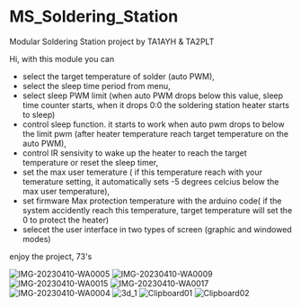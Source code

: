 # MS_Soldering_Station
Modular Soldering Station project by TA1AYH & TA2PLT

Hi, with this module you can
- select the target temperature of solder (auto PWM),
- select the sleep time period from menu,
- select sleep PWM limit (when auto PWM drops below this value, sleep time counter starts, when it drops 0:0 the soldering station heater starts to sleep)
- control sleep function. it starts to work when auto pwm drops to below the limit pwm (after heater temperature reach target temperature on the auto PWM),
- control IR sensivity to wake up the heater to reach the target temperature or reset the sleep timer,
- set the max user temerature ( if this temperature reach with your temerature setting, it automatically sets -5 degrees celcius below the max user temperature),
- set firmware Max protection temperature with the arduino code( if the system accidently reach this temperature, target temperature will set the 0 to protect the heater)
- selecet the user interface in two types of screen (graphic and windowed modes)

enjoy the project, 
73's


![IMG-20230410-WA0005](https://user-images.githubusercontent.com/5972349/231213541-9bad1236-5fbf-4eef-83b8-4069e54a4166.jpg)
![IMG-20230410-WA0009](https://user-images.githubusercontent.com/5972349/231213575-04435368-dbc2-4384-8648-97f61054a115.jpg)
![IMG-20230410-WA0015](https://user-images.githubusercontent.com/5972349/231213579-169bbc5b-d2eb-49c0-aa99-ee1b6f3b9a82.jpg)
![IMG-20230410-WA0017](https://user-images.githubusercontent.com/5972349/231213583-0682f64e-5217-43bf-9a5b-40b75f03f798.jpg)
![IMG-20230410-WA0004](https://user-images.githubusercontent.com/5972349/231213611-61cbbc17-bd97-4a18-8f9f-c3a0d41e98e4.jpg)
![3d_1](https://user-images.githubusercontent.com/5972349/231213615-fa62fd89-7f5e-4682-a1b3-cde07f5f5563.jpg)
![Clipboard01](https://user-images.githubusercontent.com/5972349/231213622-91b12676-0079-4c93-9830-45f7a77f7545.jpg)
![Clipboard02](https://user-images.githubusercontent.com/5972349/231213629-bc424112-4dbd-4e7d-a7b6-19740503c45a.jpg)
